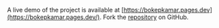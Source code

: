 A live demo of the project is available at [https://bokepkamar.pages.dev](https://bokepkamar.pages.dev/).
Fork the [repository](https://github.com/mutilbogeh) on GitHub.
